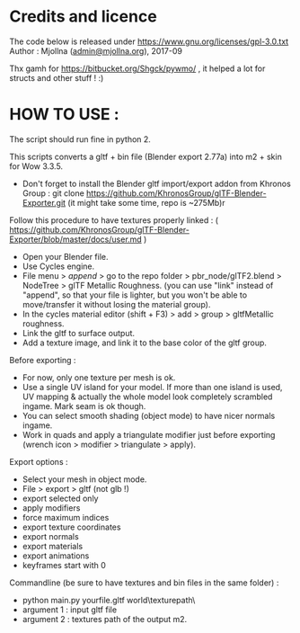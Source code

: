 # Credits and licence

The code below is released under https://www.gnu.org/licenses/gpl-3.0.txt
Author : Mjollna (admin@mjollna.org), 2017-09

Thx gamh for https://bitbucket.org/Shgck/pywmo/ , it helped a lot for structs and other stuff ! :)    

# HOW TO USE : 

The script should run fine in python 2. 

This scripts converts a gltf + bin file (Blender export 2.77a) into m2 + skin for Wow 3.3.5. 

- Don't forget to install the Blender gltf import/export addon from Khronos Group : 
git clone https://github.com/KhronosGroup/glTF-Blender-Exporter.git (it might take some time, repo is ~275Mb)r

Follow this procedure to have textures properly linked : ( https://github.com/KhronosGroup/glTF-Blender-Exporter/blob/master/docs/user.md )

- Open your Blender file.
- Use Cycles engine.
- File menu > *append* > go to the repo folder > pbr_node/glTF2.blend > NodeTree > glTF Metallic Roughness.
(you can use "link" instead of "append", so that your file is lighter, but you won't be able to move/transfer it without losing the material group).
- In the cycles material editor (shift + F3) > add > group > gltfMetallic roughness.
- Link the gltf to surface output.
- Add a texture image, and link it to the base color of the gltf group.

Before exporting : 

- For now, only one texture per mesh is ok.
- Use a single UV island for your model. If more than one island is used, UV mapping & actually the whole model look completely scrambled ingame. Mark seam is ok though.
- You can select smooth shading (object mode) to have nicer normals ingame.
- Work in quads and apply a triangulate modifier just before exporting (wrench icon > modifier > triangulate > apply).

Export options : 
- Select your mesh in object mode.
- File > export > gltf (not glb !)
- export selected only
- apply modifiers
- force maximum indices
- export texture coordinates
- export normals
- export materials
- export animations
- keyframes start with 0

Commandline (be sure to have textures and bin files in the same folder) : 
- python main.py yourfile.gltf world\texturepath\
- argument 1 : input gltf file
- argument 2 : textures path of the output m2.